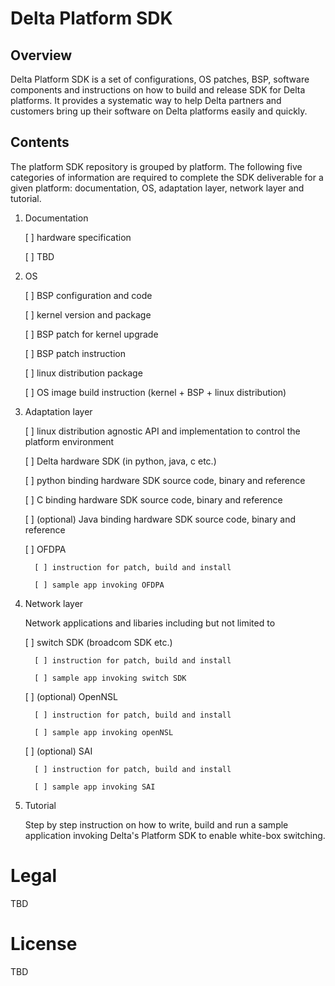 # Delta Platform SDK


## Overview

Delta Platform SDK is a set of configurations, OS patches, BSP, software components and instructions on how to build and release SDK for Delta platforms. It provides a systematic way to help Delta partners and customers bring up their software on Delta platforms easily and quickly.


## Contents 
The platform SDK repository is grouped by platform. The following five categories of information are required to complete the SDK deliverable for a given platform: documentation, OS, adaptation layer, network layer and tutorial.

1. Documentation 

   [ ] hardware specification

   [ ] TBD

2. OS 

   [ ] BSP configuration and code

   [ ] kernel version and package 

   [ ] BSP patch for kernel upgrade 

   [ ] BSP patch instruction 

   [ ] linux distribution package 

   [ ] OS image build instruction (kernel + BSP + linux distribution)

3. Adaptation layer   

   [ ] linux distribution agnostic API and implementation to control the platform environment 

   [ ] Delta hardware SDK (in python, java, c etc.)

	 [ ] python binding hardware SDK source code, binary and reference 


	 [ ] C binding hardware SDK source code, binary and reference


	 [ ] (optional) Java binding hardware SDK source code, binary and reference

   [ ] OFDPA 

         [ ] instruction for patch, build and install

         [ ] sample app invoking OFDPA

4. Network layer 

   Network applications and libaries including but not limited to 

   [ ] switch SDK (broadcom SDK etc.)

         [ ] instruction for patch, build and install

         [ ] sample app invoking switch SDK

   [ ] (optional) OpenNSL 

         [ ] instruction for patch, build and install

         [ ] sample app invoking openNSL 

   [ ] (optional) SAI

         [ ] instruction for patch, build and install

         [ ] sample app invoking SAI

5. Tutorial 

   Step by step instruction on how to write, build and run a sample application invoking Delta's Platform SDK to enable white-box switching.


# Legal

TBD 

# License

TBD
